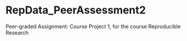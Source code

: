 # RepData_PeerAssessment2
Peer-graded Assignment: Course Project 1, for the course Reproducible Research
